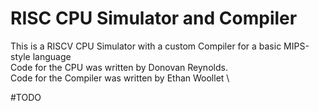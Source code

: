 # RISC CPU Simulator and Compiler
This is a RISCV CPU Simulator with a custom Compiler for a basic MIPS-style language \
Code for the CPU was written by Donovan Reynolds. \
Code for the Compiler was written by Ethan Woollet \

#TODO
